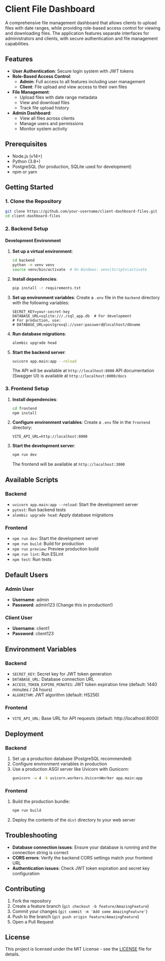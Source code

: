 # Client File Dashboard

A comprehensive file management dashboard that allows clients to upload files with date ranges, while providing role-based access control for viewing and downloading files. The application features separate interfaces for administrators and clients, with secure authentication and file management capabilities.

## Features

- **User Authentication**: Secure login system with JWT tokens
- **Role-Based Access Control**:
  - **Admin**: Full access to all features including user management
  - **Client**: File upload and view access to their own files
- **File Management**:
  - Upload files with date range metadata
  - View and download files
  - Track file upload history
- **Admin Dashboard**:
  - View all files across clients
  - Manage users and permissions
  - Monitor system activity

## Prerequisites

- Node.js (v14+)
- Python (3.8+)
- PostgreSQL (for production, SQLite used for development)
- npm or yarn

## Getting Started

### 1. Clone the Repository

```bash
git clone https://github.com/your-username/client-dashboard-files.git
cd client-dashboard-files
```

### 2. Backend Setup

#### Development Environment

1. **Set up a virtual environment**:
   ```bash
   cd backend
   python -m venv venv
   source venv/bin/activate  # On Windows: venv\Scripts\activate
   ```

2. **Install dependencies**:
   ```bash
   pip install -r requirements.txt
   ```

3. **Set up environment variables**:
   Create a `.env` file in the `backend` directory with the following variables:
   ```
   SECRET_KEY=your-secret-key
   DATABASE_URL=sqlite:///./sql_app.db  # For development
   # For production, use:
   # DATABASE_URL=postgresql://user:password@localhost/dbname
   ```

4. **Run database migrations**:
   ```bash
   alembic upgrade head
   ```

5. **Start the backend server**:
   ```bash
   uvicorn app.main:app --reload
   ```
   The API will be available at `http://localhost:8000`
   API documentation (Swagger UI) is available at `http://localhost:8000/docs`

### 3. Frontend Setup

1. **Install dependencies**:
   ```bash
   cd frontend
   npm install
   ```

2. **Configure environment variables**:
   Create a `.env` file in the `frontend` directory:
   ```
   VITE_API_URL=http://localhost:8000
   ```

3. **Start the development server**:
   ```bash
   npm run dev
   ```
   The frontend will be available at `http://localhost:3000`

## Available Scripts

### Backend

- `uvicorn app.main:app --reload`: Start the development server
- `pytest`: Run backend tests
- `alembic upgrade head`: Apply database migrations

### Frontend

- `npm run dev`: Start the development server
- `npm run build`: Build for production
- `npm run preview`: Preview production build
- `npm run lint`: Run ESLint
- `npm test`: Run tests

## Default Users

### Admin User
- **Username**: admin
- **Password**: admin123 (Change this in production!)

### Client User
- **Username**: client1
- **Password**: client123

## Environment Variables

### Backend

- `SECRET_KEY`: Secret key for JWT token generation
- `DATABASE_URL`: Database connection URL
- `ACCESS_TOKEN_EXPIRE_MINUTES`: JWT token expiration time (default: 1440 minutes / 24 hours)
- `ALGORITHM`: JWT algorithm (default: HS256)

### Frontend

- `VITE_API_URL`: Base URL for API requests (default: http://localhost:8000)

## Deployment

### Backend

1. Set up a production database (PostgreSQL recommended)
2. Configure environment variables in production
3. Use a production ASGI server like Uvicorn with Gunicorn:
   ```bash
   gunicorn -w 4 -k uvicorn.workers.UvicornWorker app.main:app
   ```

### Frontend

1. Build the production bundle:
   ```bash
   npm run build
   ```
2. Deploy the contents of the `dist` directory to your web server

## Troubleshooting

- **Database connection issues**: Ensure your database is running and the connection string is correct
- **CORS errors**: Verify the backend CORS settings match your frontend URL
- **Authentication issues**: Check JWT token expiration and secret key configuration

## Contributing

1. Fork the repository
2. Create a feature branch (`git checkout -b feature/AmazingFeature`)
3. Commit your changes (`git commit -m 'Add some AmazingFeature'`)
4. Push to the branch (`git push origin feature/AmazingFeature`)
5. Open a Pull Request

## License

This project is licensed under the MIT License - see the [LICENSE](LICENSE) file for details.
